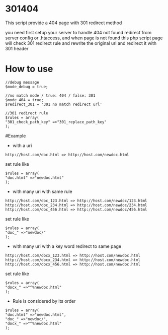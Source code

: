 # 301404
This script provide a 404 page with 301 redirect method

you need first setup your server to handle 404 not found redirect from server config or .htaccess, and when page is not found this php script page will check 301 redirect rule and rewrite the original uri and redirect it with 301 header

# How to use
```
//debug message
$mode_debug = true;

//no match mode / true: 404 / false: 301
$mode_404 = true;
$redirect_301 = '301 no match redirect url'

//301 redirect rule
$rules = array(
"301_check_path_key" =>"301_replace_path_key"
);
```

#Example
- with a uri 
```
http://host.com/doc.html => http://host.com/newdoc.html
```
set rule like
```
$rules = array(
"doc.html" =>"newdoc.html"
);
```
- with many uri with same rule
```
http://host.com/doc_123.html => http://host.com/newdoc/123.html
http://host.com/doc_234.html => http://host.com/newdoc/234.html
http://host.com/doc_456.html => http://host.com/newdoc/456.html
```
set rule like
```
$rules = array(
"doc_" =>"newdoc/"
);
```

- with many uri with a key word redirect to same page
```
http://host.com/docx_123.html => http://host.com/newdoc.html
http://host.com/docx_234.html => http://host.com/newdoc.html
http://host.com/docx_456.html => http://host.com/newdoc.html
```
set rule like
```
$rules = array(
"docx_" =>"^%newdoc.html"
);
```

- Rule is considered by its order
```
$rules = array(
"doc.html" =>"newdoc.html",
"doc_" =>"newdoc/",
"docx_" =>"^%newdoc.html"
);
```
